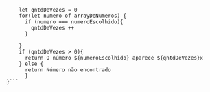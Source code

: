 ```function contaOcorrencias(arrayDeNumeros, numeroEscolhido) {
    let qntdDeVezes = 0
    for(let numero of arrayDeNumeros) {
      if (numero === numeroEscolhido){
        qntdDeVezes ++
      }

    }
    if (qntdDeVezes > 0){
      return O número ${numeroEscolhido} aparece ${qntdDeVezes}x
    } else {
      return Número não encontrado
      }
}```